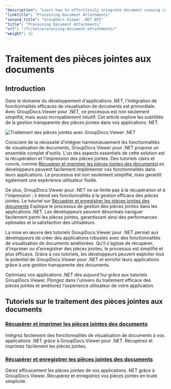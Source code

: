 ```yaml
---
"description": "Learn how to effortlessly integrate document viewing capabilities into your .NET applications using GroupDocs.Viewer. Manage document attachments efficiently."
"linktitle": "Processing Document Attachments"
"second_title": "GroupDocs.Viewer .NET API"
"title": "Processing Document Attachments"
"url": "/fr/net/processing-document-attachments/"
"weight": 32
---
```


# Traitement des pièces jointes aux documents

## Introduction

Dans le domaine du développement d'applications .NET, l'intégration de fonctionnalités efficaces de visualisation de documents est primordiale. Avec GroupDocs.Viewer pour .NET, ce processus est non seulement simplifié, mais aussi incroyablement intuitif. Cet article explore les subtilités de la gestion transparente des pièces jointes dans vos applications .NET.

![Traitement des pièces jointes avec GroupDocs.Viewer .NET](/viewer/processing-document-attachments/image.png)

Conscient de la nécessité d'intégrer harmonieusement les fonctionnalités de visualisation de documents, GroupDocs.Viewer pour .NET propose un ensemble complet d'outils. L'un des aspects essentiels de cette solution est la récupération et l'impression des pièces jointes. Des tutoriels clairs et concis, comme [Récupérer et imprimer les pièces jointes des documents](./retrieve-and-print-attachments/)Les développeurs peuvent facilement implémenter ces fonctionnalités dans leurs applications. Le processus est non seulement simplifié, mais garantit également une expérience utilisateur fluide.

De plus, GroupDocs.Viewer pour .NET ne se limite pas à la récupération et à l'impression ; il étend ses fonctionnalités à la gestion efficace des pièces jointes. Le tutoriel sur [Récupérer et enregistrer les pièces jointes des documents](./retrieve-and-save-attachments/) Explique le processus de gestion des pièces jointes dans les applications .NET. Les développeurs peuvent désormais naviguer facilement parmi les pièces jointes, garantissant ainsi des performances optimales et la satisfaction des utilisateurs.

La mise en œuvre des tutoriels GroupDocs.Viewer pour .NET permet aux développeurs de créer des applications robustes avec des fonctionnalités de visualisation de documents améliorées. Qu'il s'agisse de récupérer, d'imprimer ou d'enregistrer des pièces jointes, le processus est simplifié et plus efficace. Grâce à ces tutoriels, les développeurs peuvent exploiter tout le potentiel de GroupDocs.Viewer pour .NET et enrichir leurs applications grâce à une gestion transparente des documents.

Optimisez vos applications .NET dès aujourd'hui grâce aux tutoriels GroupDocs.Viewer. Plongez dans l'univers du traitement efficace des pièces jointes et améliorez l'expérience utilisateur de votre application.

## Tutoriels sur le traitement des pièces jointes aux documents
### [Récupérer et imprimer les pièces jointes des documents](./retrieve-and-print-attachments/)
Intégrez facilement des fonctionnalités de visualisation de documents à vos applications .NET grâce à GroupDocs.Viewer pour .NET. Récupérez et imprimez facilement les pièces jointes.
### [Récupérer et enregistrer les pièces jointes des documents](./retrieve-and-save-attachments/)
Gérez efficacement les pièces jointes de vos applications .NET grâce à GroupDocs.Viewer. Récupérez et enregistrez vos pièces jointes en toute simplicité.